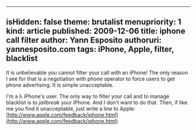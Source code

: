-----
isHidden:       false
theme: brutalist
menupriority:   1
kind:           article
published: 2009-12-06
title: iphone call filter
author: Yann Esposito
authoruri: yannesposito.com
tags:  iPhone, Apple, filter, blacklist
-----

It is unbelievable you cannot filter your call with an iPhone! The only reason I see for that is a negotiation with phone operator to force users to get phone advertising. It is simple unacceptable.

I'm a λ iPhone's user. The only way to filter your call and to manage blacklist is to *jailbreak* your iPhone. And I don't want to do that. Then, if like me you find it unacceptable, just write a line to Apple: [http://www.apple.com/feedback/iphone.html](http://www.apple.com/feedback/iphone.html)

